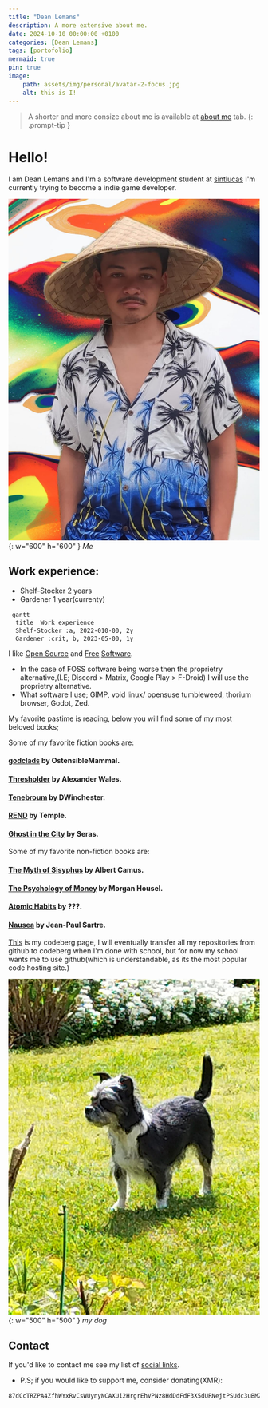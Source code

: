 ```yaml
---
title: "Dean Lemans"
description: A more extensive about me.
date: 2024-10-10 00:00:00 +0100
categories: [Dean Lemans]
tags: [portofolio]
mermaid: true
pin: true
image:
    path: assets/img/personal/avatar-2-focus.jpg
    alt: this is I!
---
```

>A shorter and more consize about me is available at [about me](https://deanlemans.github.io/about-me/) tab.
{: .prompt-tip }

# Hello!
I am Dean Lemans and I'm a software development student at [sintlucas](https://www.sintlucas.nl/)
I'm currently trying to become a indie game developer.

![me](/assets/img/personal/avatar-2.jpg){: w="600" h="600" }
_Me_

## Work experience:
- Shelf-Stocker 2 years
- Gardener 1 year(currenty)
```mermaid
 gantt
  title  Work experience
  Shelf-Stocker :a, 2022-010-00, 2y
  Gardener :crit, b, 2023-05-00, 1y
```


I like [Open Source](https://opensource.org/osd) and [Free](https://writefreesoftware.org/learn) [Software](https://www.gnu.org/philosophy/free-sw.en.html).
- In the case of FOSS software being worse then the proprietry alternative,(I.E; Discord > Matrix, Google Play > F-Droid) I will use the proprietry alternative.
- What software I use; GIMP, void linux/ opensuse tumbleweed, thorium browser, Godot, Zed.

My favorite pastime is reading, below you will find some of my most beloved books;

Some of my favorite fiction books are:

#### [godclads](https://www.royalroad.com/fiction/59663/godclads) by OstensibleMammal.
#### [Thresholder](https://www.royalroad.com/fiction/60396/thresholder) by Alexander Wales.
#### [Tenebroum](https://www.royalroad.com/fiction/32615/rend) by DWinchester.
#### [REND](https://www.royalroad.com/fiction/32615/rend) by Temple.
#### [Ghost in the City](https://www.royalroad.com/fiction/62125/ghost-in-the-city-cyberpunk-gamer-si) by Seras.


Some of my favorite non-fiction books are:

#### [The Myth of Sisyphus](https://www.goodreads.com/book/show/91950.The_Myth_of_Sisyphus) by Albert Camus.
#### [The Psychology of Money](https://www.goodreads.com/book/show/41881472-the-psychology-of-money) by Morgan Housel.
#### [Atomic Habits](https://www.goodreads.com/book/show/40121378-atomic-habits) by ???.
#### [Nausea](https://www.goodreads.com/book/show/298275.Nausea) by Jean-Paul Sartre.



[This](https://codeberg.org/deanlemans) is my codeberg page, I will eventually transfer all my repositories from github to codeberg when I'm done with school, but for now my school wants me to use github(which is understandable, as its the most popular code hosting site.)

![dog1](assets/img/personal/dog1.jpg){: w="500" h="500" }
_my dog_

## Contact

If you'd like to contact me see my list of [social links](https://linksta.cc/@Dean).


- P.S; if you would like to support me, consider donating(XMR): 
```
87dCcTRZPA4ZfhWYxRvCsWUynyNCAXUi2HrgrEhVPNz8HdDdFdF3X5dURNejtPSUdc3uBMZpri5D4PJqJwacXDa1AYahHQ5
```